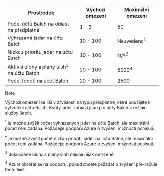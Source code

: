 | **Prostředek** | **Výchozí omezení** | **Maximální omezení** |
| --- | --- | --- |
| Počet účtů Batch na oblast na předplatné | 1 - 3 |50 |
| Vyhrazené jader na účtu Batch | 10 - 100 | Neuvedeno<sup>1</sup> |
| Nízkou prioritu jader na účtu Batch | 10 - 100 | N/A<sup>2</sup> |
| Aktivní úlohy a plány úloh<sup>3</sup> na účtu Batch | 20 - 100 | 5000<sup>4</sup> |
| Počet fondů na účet Batch | 20 - 100 | 2500 |

> [!NOTE]
> Výchozí omezení se liší v závislosti na typu předplatné, které použijete k vytvoření účtu Batch. Kvóty jader zobrazí jsou pro účty Batch v režimu služby Batch.

<sup>1</sup> je možné zvýšit počet vyhrazených jader na účtu Batch, ale maximální počet není zadána. Požádejte podporu Azure o zvýšení možnosti popisují.

<sup>2</sup> je možné zvýšit počet nízkou prioritu jader na účtu Batch, ale maximální počet není zadána. Požádejte podporu Azure o zvýšení možnosti popisují.

<sup>3</sup> dokončené úlohy a plány úloh nejsou nijak omezené.

<sup>4</sup> Azure obraťte se na podporu, pokud chcete požádat o zvýšení překračuje tento limit.
